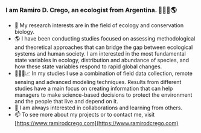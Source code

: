 ### I am Ramiro D. Crego, an ecologist from Argentina. :elephant::camel::herb::earth_americas:

- 🌱 My research interests are in the field of ecology and conservation biology. 
- :earth_americas: I have been conducting studies focused on assessing methodological and theoretical approaches that can bridge the gap between ecological systems and human society. I am interested in the most fundamental state variables in ecology, distribution and abundance of species, and how these state variables respond to rapid global changes. 
- :tiger2::paw_prints::satellite::chart_with_upwards_trend: In my studies I use a combination of field data collection, remote sensing and advanced modeling techniques. Results from different studies have a main focus on creating information that can help managers to make science-based decisions to protect the environment and the people that live and depend on it.
- 💬 I am always interested in collaborations and learning from others.
- 📫 To see more about my projects or to contact me, visit [https://www.ramirodcrego.com](https://www.ramirodcrego.com)



     
     
     
